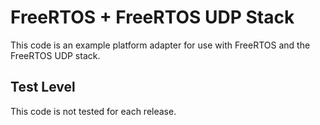FreeRTOS + FreeRTOS UDP Stack
=============================

This code is an example platform adapter for use with FreeRTOS and the
FreeRTOS UDP stack.


Test Level
----------
This code is not tested for each release.
